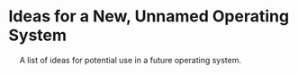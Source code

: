 # Ideas for a New, Unnamed Operating System

&nbsp;&nbsp;&nbsp;&nbsp;&nbsp;A list of ideas for potential use in a future operating system.  